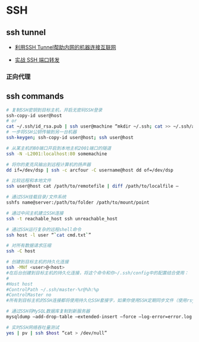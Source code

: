 SSH
===

## ssh tunnel

- [利用SSH Tunnel帮助内网的机器连接互联网](https://www-304.ibm.com/connections/blogs/liuxx/entry/%25e5%2588%25a9%25e7%2594%25a8ssh_tunnel%25e5%25b8%25ae%25e5%258a%25a9%25e5%2586%2585%25e7%25bd%2591%25e7%259a%2584%25e6%259c%25ba%25e5%2599%25a8%25e8%25bf%259e%25e6%258e%25a5%25e4%25ba%2592%25e8%2581%2594%25e7%25bd%259158?lang=tr_tr)

- [实战 SSH 端口转发](https://www.ibm.com/developerworks/cn/linux/l-cn-sshforward/)

### 正向代理

## ssh commands

```sh
# 复制SSH密钥到目标主机，开启无密码SSH登录
ssh-copy-id user@host
# or
cat ~/.ssh/id_rsa.pub | ssh user@machine “mkdir ~/.ssh; cat >> ~/.ssh/authorized_keys”
# 一步将SSH公钥传输到另一台机器
ssh-keygen; ssh-copy-id user@host; ssh user@host

# 从某主机的80端口开启到本地主机2001端口的隧道
ssh -N -L2001:localhost:80 somemachine

# 将你的麦克风输出到远程计算机的扬声器
dd if=/dev/dsp | ssh -c arcfour -C username@host dd of=/dev/dsp

# 比较远程和本地文件
ssh user@host cat /path/to/remotefile | diff /path/to/localfile –

# 通过SSH挂载目录/文件系统
sshfs name@server:/path/to/folder /path/to/mount/point

# 通过中间主机建立SSH连接
ssh -t reachable_host ssh unreachable_host

# 通过SSH运行复杂的远程shell命令
ssh host -l user “`cat cmd.txt`”

# 对所有数据请求压缩
ssh -C host

# 创建到目标主机的持久化连接
ssh -MNf <user>@<host>
#在后台创建到目标主机的持久化连接，将这个命令和你~/.ssh/config中的配置结合使用：
#
#Host host
#ControlPath ~/.ssh/master-%r@%h:%p
#ControlMaster no
#所有到目标主机的SSH连接都将使用持久化SSH套接字，如果你使用SSH定期同步文件（使用rsync/sftp/cvs/svn），这个命令将非常有用，因为每次打开一个SSH连接时不会创建新的套接字。

# 通过SSH将MySQL数据库复制到新服务器
mysqldump –add-drop-table –extended-insert –force –log-error=error.log -uUSER -pPASS OLD_DB_NAME | ssh -C user@newhost “mysql -uUSER -pPASS NEW_DB_NAME”

# 实时SSH网络吞吐量测试
yes | pv | ssh $host “cat > /dev/null”
```
